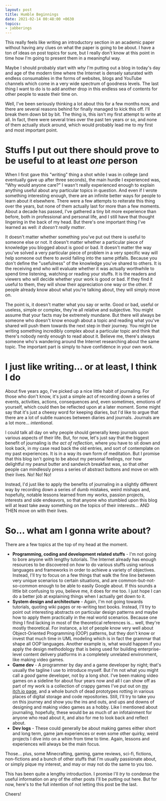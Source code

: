 ```yaml
---
layout: post
title: Humble Beginnings
date: 2021-02-14 00:48:00 +0630
topics:
- jabberings
--- 
```


This really feels like writing an introductory section in an academic paper without having any clues on what the paper is going to be about. I have a ton of ideas on post topics for sure, but I really don't know at this point in time how I'm going to present them in a meaningful way.

Maybe I should probably start with _why_ I'm putting out a blog in today's day and age of the modern time where the Internet is densely saturated with endless consumables in the forms of websites, blogs and YouTube channels which come in a very wide spectrum of goodness levels. The last thing I want to do is to add another drop in this endless sea of contents for other people to waste their time on. 

Well, I've been seriously thinking a lot about this for a few months now, and there are several reasons behind for finally managed to kick this off. I'll break them down bit by bit. The thing is, this isn't my first attempt to write at all. In fact, there were several tries over the past ten years or so, and none of them actually stuck around, which would probably lead me to my first and most important point.

# Stuffs I put out there should prove to be useful to at least _one_ person

When I first gave this "writing" thing a shot while I was in college (and eventually gave up after three seconds), the main hurdle I experienced was, "Why would anyone care?" I wasn't really experienced enough to explain anything useful about any particular topics in question. And even if I wrote something interesting enough, there are an infinite better ways for people to learn about it elsewhere. There were a few attempts to reiterate this thing over the years, but none of them actually last for more than a few moments. About a decade has passed, I've gathered a tiny bit more experience than before, both in professional and personal life, and I still have that thought lingering in the back of my head. But there's one important thing I've learned as well: _it doesn't really matter_.

It doesn't matter whether something you've put out there is useful to someone else or not. It doesn't matter whether a particular piece of knowledge you blogged about is good or bad. It doesn't matter the way you've solved a very particular piece of problem in a very specific way will help someone out there to avoid falling into the same pitfalls. Because you don't define the "usefulness" of the knowledge you've shared to others. It is the receiving end who will evaluate whether it was actually worthwhile to spend time listening, watching or reading your stuffs. It is the readers and viewers who will decide whether your work is good or bad. If they find it useful to them, they will show their appreciation one way or the other. If people already know about what you're talking about, they will simply move on.

The point is, it doesn't matter what you say or write. Good or bad, useful or useless, simple or complex, they're all relative and subjective. You might assume that your facts may be extremely mundane. But there will always be someone who doesn't know enough about a topic and reading what you've shared will push them towards the next step in their journey. You might be writing something incredibly complex about a particular topic and think that there's nobody nerdy enough to read about it. Believe me, there's always someone who's wandering around the Internet researching about the same topic. The important part is simply to have confidence in your own work. 

# I just like writing... or at least, I think I do

About five years ago, I've picked up a nice little habit of journaling. For those who don't know, it's just a simple act of recording down a series of events, activities, actions, consequences and, even sometimes, emotions of yourself, which could then be reflected upon at a later moment. Some might say that it's just a cheesy word for keeping diaries, but I'd like to argue that there are a lot of subtle nuances between diaries and journals. Journals are a lot more... _intentional_.

I could talk all day on why people should generally keep journals upon various aspects of their life. But, for now, let's just say that the biggest benefit of journaling is _the act of reflection_, where you have to sit down and look back, in my case read back the old entries, and sort of contemplate on my past experiences. It is in a way its own form of meditation. But I promise that this blog isn't going to be about my personal feelings, nor how delightful my peanut butter and sandwich breakfast was, so that other people can mindlessly press a series of abstract buttons and move on with their lives. No! No! No! 

Instead, I'd just like to apply the benefits of journaling in a slightly different way by recording down a series of dumb mistakes, weird mishaps and, hopefully, notable lessons learned from my works, passion projects, interests and side endeavors, so that anyone who stumbled upon this blog will at least take away something on the topics of their interests... AND THEN move on with their lives.

# So... what am I gonna write about? 

There are a few topics at the top of my head at the moment. 

- **Programming, coding and development related stuffs** - I'm not going to bore anyone with lengthy tutorials. The Internet already has enough resources to be discovered on _how_ to do various stuffs using various languages and frameworks in order to achieve a variety of objectives. Instead, I'll try to focus on a few things that walk the fine line between very unique scenarios to certain situations, and are common-but-not-so-common enough to be able to easily Google about. If this sounds a little bit confusing to you, believe me, it does for me too. I just hope I can do a better job at explaining things when I actually get down to it.
- **System design and architecture** - Again, I'm not going towards tutorials, quoting wiki pages or re-writing text books. Instead, I'll try to point out interesting abstracts on particular design patterns and maybe how to apply them practically in the real world scenarios. Because one thing I find lacking in most of the theoretical references is... well, they're mostly theoretical. For instance, a lot of people know very well about Object-Oriented Programming (OOP) patterns, but they don't know or invest that much time in UML modeling which is in fact the grammar that shape all OOP languages. Another example is, what would happen if you apply the design methodology that is being used for building enterprise-level content delivery platforms in a completely unrelated environment, like making video games. 
- **Game dev** - A programmer by day and a game developer by night; that's usually the tagline I use to introduce myself. But I'm not what you might call a _good_ game developer, not by a long shot. I've been making video games on a sideline for about four years now and all I can show off as part of my work is a collection of crappy games I've put out on [my itch.io page][icemojo-itch-page], and a whole bunch of dead prototypes rotting in various places of digital storage and code repositories. Still, I'll try to take you on this journey and show you the ins and outs, and ups and downs of designing and making video games as a hobby. Like I mentioned about journaling, hopefully, these would be as much of an infotainment for anyone who read about it, and also  for me to look back and reflect about.
- **Dev logs** - These could generally be about making games either short and long term, game jam experiences or even some other quirky, weird projects I dive into on a whim from time to time. Again, lessons and experiences will always be the main focus. 

Those... plus, some Minecrafting, gaming, game reviews, sci-fi, fictions, non-fictions and a bunch of other stuffs that I'm usually passionate about, or simply pique my interest, and may or may not do the same to you too.

This has been quite a lengthy introduction. I promise I'll _try_ to condense the useful information on any of the other posts I'll be putting out here. But for now, here's to the full intention of not letting this post be the last.

Cheers!

[icemojo-itch-page]: https://icemojo.itch.io/ 

